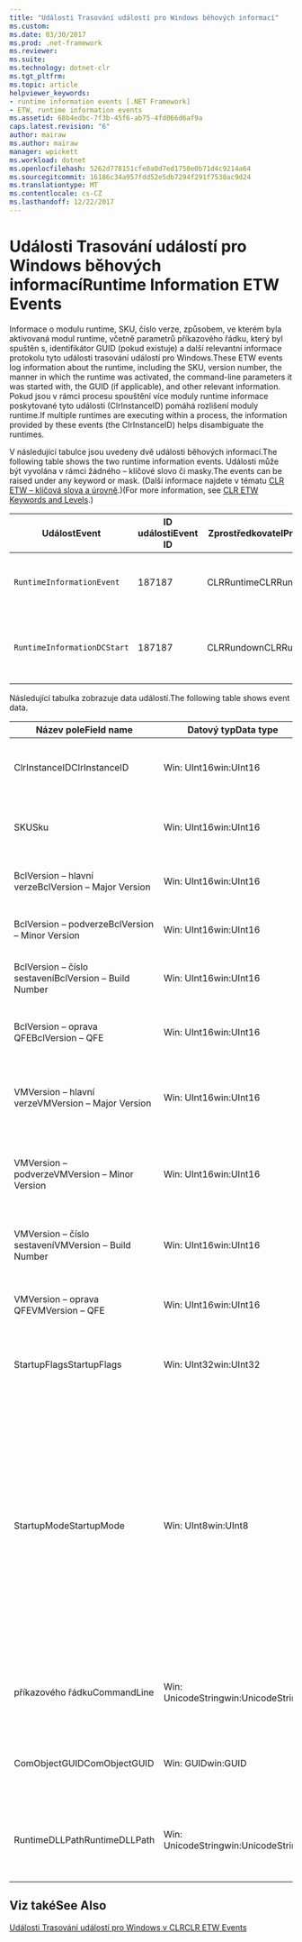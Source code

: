 ```yaml
---
title: "Události Trasování událostí pro Windows běhových informací"
ms.custom: 
ms.date: 03/30/2017
ms.prod: .net-framework
ms.reviewer: 
ms.suite: 
ms.technology: dotnet-clr
ms.tgt_pltfrm: 
ms.topic: article
helpviewer_keywords:
- runtime information events [.NET Framework]
- ETW, runtime information events
ms.assetid: 68b4edbc-7f3b-45f6-ab75-4fd066d6af9a
caps.latest.revision: "6"
author: mairaw
ms.author: mairaw
manager: wpickett
ms.workload: dotnet
ms.openlocfilehash: 5262d778151cfe0a0d7ed1750e0b71d4c9214a64
ms.sourcegitcommit: 16186c34a957fdd52e5db7294f291f7530ac9d24
ms.translationtype: MT
ms.contentlocale: cs-CZ
ms.lasthandoff: 12/22/2017
---
```

# <a name="runtime-information-etw-events"></a><span data-ttu-id="a053a-102">Události Trasování událostí pro Windows běhových informací</span><span class="sxs-lookup"><span data-stu-id="a053a-102">Runtime Information ETW Events</span></span>
<span data-ttu-id="a053a-103">Informace o modulu runtime, SKU, číslo verze, způsobem, ve kterém byla aktivovaná modul runtime, včetně parametrů příkazového řádku, který byl spuštěn s, identifikátor GUID (pokud existuje) a další relevantní informace protokolu tyto události trasování událostí pro Windows.</span><span class="sxs-lookup"><span data-stu-id="a053a-103">These ETW events log information about the runtime, including the SKU, version number, the manner in which the runtime was activated, the command-line parameters it was started with, the GUID (if applicable), and other relevant information.</span></span> <span data-ttu-id="a053a-104">Pokud jsou v rámci procesu spouštění více moduly runtime informace poskytované tyto události (ClrInstanceID) pomáhá rozlišení moduly runtime.</span><span class="sxs-lookup"><span data-stu-id="a053a-104">If multiple runtimes are executing within a process, the information provided by these events (the ClrInstanceID) helps disambiguate the runtimes.</span></span>  
  
 <span data-ttu-id="a053a-105">V následující tabulce jsou uvedeny dvě události běhových informací.</span><span class="sxs-lookup"><span data-stu-id="a053a-105">The following table shows the two runtime information events.</span></span> <span data-ttu-id="a053a-106">Události může být vyvolána v rámci žádného – klíčové slovo či masky.</span><span class="sxs-lookup"><span data-stu-id="a053a-106">The events can be raised under any keyword or mask.</span></span> <span data-ttu-id="a053a-107">(Další informace najdete v tématu [CLR ETW – klíčová slova a úrovně](../../../docs/framework/performance/clr-etw-keywords-and-levels.md).)</span><span class="sxs-lookup"><span data-stu-id="a053a-107">(For more information, see [CLR ETW Keywords and Levels](../../../docs/framework/performance/clr-etw-keywords-and-levels.md).)</span></span>  
  
|<span data-ttu-id="a053a-108">Událost</span><span class="sxs-lookup"><span data-stu-id="a053a-108">Event</span></span>|<span data-ttu-id="a053a-109">ID události</span><span class="sxs-lookup"><span data-stu-id="a053a-109">Event ID</span></span>|<span data-ttu-id="a053a-110">Zprostředkovatel</span><span class="sxs-lookup"><span data-stu-id="a053a-110">Provider</span></span>|<span data-ttu-id="a053a-111">Popis</span><span class="sxs-lookup"><span data-stu-id="a053a-111">Description</span></span>|  
|-----------|--------------|--------------|-----------------|  
|`RuntimeInformationEvent`|<span data-ttu-id="a053a-112">187</span><span class="sxs-lookup"><span data-stu-id="a053a-112">187</span></span>|<span data-ttu-id="a053a-113">CLRRuntime</span><span class="sxs-lookup"><span data-stu-id="a053a-113">CLRRuntime</span></span>|<span data-ttu-id="a053a-114">Vyvolá, když je načten modulu runtime.</span><span class="sxs-lookup"><span data-stu-id="a053a-114">Raised when a runtime is loaded.</span></span>|  
|`RuntimeInformationDCStart`|<span data-ttu-id="a053a-115">187</span><span class="sxs-lookup"><span data-stu-id="a053a-115">187</span></span>|<span data-ttu-id="a053a-116">CLRRundown</span><span class="sxs-lookup"><span data-stu-id="a053a-116">CLRRundown</span></span>|<span data-ttu-id="a053a-117">Vytvoří výčet moduly runtime, která jsou načtena.</span><span class="sxs-lookup"><span data-stu-id="a053a-117">Enumerates the runtimes that are loaded.</span></span>|  
  
 <span data-ttu-id="a053a-118">Následující tabulka zobrazuje data událostí.</span><span class="sxs-lookup"><span data-stu-id="a053a-118">The following table shows event data.</span></span>  
  
|<span data-ttu-id="a053a-119">Název pole</span><span class="sxs-lookup"><span data-stu-id="a053a-119">Field name</span></span>|<span data-ttu-id="a053a-120">Datový typ</span><span class="sxs-lookup"><span data-stu-id="a053a-120">Data type</span></span>|<span data-ttu-id="a053a-121">Popis</span><span class="sxs-lookup"><span data-stu-id="a053a-121">Description</span></span>|  
|----------------|---------------|-----------------|  
|<span data-ttu-id="a053a-122">ClrInstanceID</span><span class="sxs-lookup"><span data-stu-id="a053a-122">ClrInstanceID</span></span>|<span data-ttu-id="a053a-123">Win: UInt16</span><span class="sxs-lookup"><span data-stu-id="a053a-123">win:UInt16</span></span>|<span data-ttu-id="a053a-124">Jedinečné ID pro instanci CLR nebo CoreCLR.</span><span class="sxs-lookup"><span data-stu-id="a053a-124">Unique ID for the instance of CLR or CoreCLR.</span></span>|  
|<span data-ttu-id="a053a-125">SKU</span><span class="sxs-lookup"><span data-stu-id="a053a-125">Sku</span></span>|<span data-ttu-id="a053a-126">Win: UInt16</span><span class="sxs-lookup"><span data-stu-id="a053a-126">win:UInt16</span></span>|<span data-ttu-id="a053a-127">1 – plocha CLR.</span><span class="sxs-lookup"><span data-stu-id="a053a-127">1 – Desktop CLR.</span></span><br /><br /> <span data-ttu-id="a053a-128">2 – CoreCLR.</span><span class="sxs-lookup"><span data-stu-id="a053a-128">2 – CoreCLR.</span></span>|  
|<span data-ttu-id="a053a-129">BclVersion – hlavní verze</span><span class="sxs-lookup"><span data-stu-id="a053a-129">BclVersion – Major Version</span></span>|<span data-ttu-id="a053a-130">Win: UInt16</span><span class="sxs-lookup"><span data-stu-id="a053a-130">win:UInt16</span></span>|<span data-ttu-id="a053a-131">Hlavní verze mscorlib.dll.</span><span class="sxs-lookup"><span data-stu-id="a053a-131">Major version of mscorlib.dll.</span></span>|  
|<span data-ttu-id="a053a-132">BclVersion – podverze</span><span class="sxs-lookup"><span data-stu-id="a053a-132">BclVersion – Minor Version</span></span>|<span data-ttu-id="a053a-133">Win: UInt16</span><span class="sxs-lookup"><span data-stu-id="a053a-133">win:UInt16</span></span>|<span data-ttu-id="a053a-134">Číslo podverze mscorlib.dll.</span><span class="sxs-lookup"><span data-stu-id="a053a-134">Minor version number of mscorlib.dll.</span></span>|  
|<span data-ttu-id="a053a-135">BclVersion – číslo sestavení</span><span class="sxs-lookup"><span data-stu-id="a053a-135">BclVersion – Build Number</span></span>|<span data-ttu-id="a053a-136">Win: UInt16</span><span class="sxs-lookup"><span data-stu-id="a053a-136">win:UInt16</span></span>|<span data-ttu-id="a053a-137">Číslo mscorlib.dll sestavení.</span><span class="sxs-lookup"><span data-stu-id="a053a-137">Build number of mscorlib.dll.</span></span>|  
|<span data-ttu-id="a053a-138">BclVersion – oprava QFE</span><span class="sxs-lookup"><span data-stu-id="a053a-138">BclVersion – QFE</span></span>|<span data-ttu-id="a053a-139">Win: UInt16</span><span class="sxs-lookup"><span data-stu-id="a053a-139">win:UInt16</span></span>|<span data-ttu-id="a053a-140">Oprava hotfix číslo verze mscorlib.dll.</span><span class="sxs-lookup"><span data-stu-id="a053a-140">Hotfix version number of mscorlib.dll.</span></span>|  
|<span data-ttu-id="a053a-141">VMVersion – hlavní verze</span><span class="sxs-lookup"><span data-stu-id="a053a-141">VMVersion – Major Version</span></span>|<span data-ttu-id="a053a-142">Win: UInt16</span><span class="sxs-lookup"><span data-stu-id="a053a-142">win:UInt16</span></span>|<span data-ttu-id="a053a-143">Verze clr.dll nebo coreclr.dll, v závislosti na SKU.</span><span class="sxs-lookup"><span data-stu-id="a053a-143">Version of clr.dll or coreclr.dll, depending on SKU.</span></span>|  
|<span data-ttu-id="a053a-144">VMVersion – podverze</span><span class="sxs-lookup"><span data-stu-id="a053a-144">VMVersion – Minor Version</span></span>|<span data-ttu-id="a053a-145">Win: UInt16</span><span class="sxs-lookup"><span data-stu-id="a053a-145">win:UInt16</span></span>|<span data-ttu-id="a053a-146">Podverze clr.dll nebo coreclr.dll, v závislosti na SKU.</span><span class="sxs-lookup"><span data-stu-id="a053a-146">Minor version of clr.dll or coreclr.dll, depending on SKU.</span></span>|  
|<span data-ttu-id="a053a-147">VMVersion – číslo sestavení</span><span class="sxs-lookup"><span data-stu-id="a053a-147">VMVersion – Build Number</span></span>|<span data-ttu-id="a053a-148">Win: UInt16</span><span class="sxs-lookup"><span data-stu-id="a053a-148">win:UInt16</span></span>|<span data-ttu-id="a053a-149">Číslo clr.dll nebo coreclr.dll sestavení.</span><span class="sxs-lookup"><span data-stu-id="a053a-149">Build number of clr.dll or coreclr.dll.</span></span>|  
|<span data-ttu-id="a053a-150">VMVersion – oprava QFE</span><span class="sxs-lookup"><span data-stu-id="a053a-150">VMVersion – QFE</span></span>|<span data-ttu-id="a053a-151">Win: UInt16</span><span class="sxs-lookup"><span data-stu-id="a053a-151">win:UInt16</span></span>|<span data-ttu-id="a053a-152">Oprava hotfix číslo verze clr.dll nebo coreclr.dll.</span><span class="sxs-lookup"><span data-stu-id="a053a-152">Hotfix version number of clr.dll or coreclr.dll.</span></span>|  
|<span data-ttu-id="a053a-153">StartupFlags</span><span class="sxs-lookup"><span data-stu-id="a053a-153">StartupFlags</span></span>|<span data-ttu-id="a053a-154">Win: UInt32</span><span class="sxs-lookup"><span data-stu-id="a053a-154">win:UInt32</span></span>|<span data-ttu-id="a053a-155">Spuštění příznaky definované v mscoree.h.</span><span class="sxs-lookup"><span data-stu-id="a053a-155">Startup flags defined in mscoree.h.</span></span>|  
|<span data-ttu-id="a053a-156">StartupMode</span><span class="sxs-lookup"><span data-stu-id="a053a-156">StartupMode</span></span>|<span data-ttu-id="a053a-157">Win: UInt8</span><span class="sxs-lookup"><span data-stu-id="a053a-157">win:UInt8</span></span>|<span data-ttu-id="a053a-158">0x01 – spravované spustitelný soubor.</span><span class="sxs-lookup"><span data-stu-id="a053a-158">0x01 - Managed executable.</span></span><br /><br /> <span data-ttu-id="a053a-159">0x02 - hostované CLR.</span><span class="sxs-lookup"><span data-stu-id="a053a-159">0x02 - Hosted CLR.</span></span><br /><br /> <span data-ttu-id="a053a-160">0x04 - C++ managed zprostředkovatel komunikace s objekty.</span><span class="sxs-lookup"><span data-stu-id="a053a-160">0x04 - C++ managed interop.</span></span><br /><br /> <span data-ttu-id="a053a-161">0x08 - COM aktivován.</span><span class="sxs-lookup"><span data-stu-id="a053a-161">0x08 - COM-activated.</span></span><br /><br /> <span data-ttu-id="a053a-162">0x10 - Další.</span><span class="sxs-lookup"><span data-stu-id="a053a-162">0x10 - Other.</span></span>|  
|<span data-ttu-id="a053a-163">příkazového řádku</span><span class="sxs-lookup"><span data-stu-id="a053a-163">CommandLine</span></span>|<span data-ttu-id="a053a-164">Win: UnicodeString</span><span class="sxs-lookup"><span data-stu-id="a053a-164">win:UnicodeString</span></span>|<span data-ttu-id="a053a-165">Nesmí být nulová pouze v případě StartupMode = 0x01.</span><span class="sxs-lookup"><span data-stu-id="a053a-165">Non-null only if StartupMode=0x01.</span></span>|  
|<span data-ttu-id="a053a-166">ComObjectGUID</span><span class="sxs-lookup"><span data-stu-id="a053a-166">ComObjectGUID</span></span>|<span data-ttu-id="a053a-167">Win: GUID</span><span class="sxs-lookup"><span data-stu-id="a053a-167">win:GUID</span></span>|<span data-ttu-id="a053a-168">Nesmí být nulová pouze v případě StartupMode = 0x08.</span><span class="sxs-lookup"><span data-stu-id="a053a-168">Non-null only if StartupMode=0x08.</span></span>|  
|<span data-ttu-id="a053a-169">RuntimeDLLPath</span><span class="sxs-lookup"><span data-stu-id="a053a-169">RuntimeDLLPath</span></span>|<span data-ttu-id="a053a-170">Win: UnicodeString</span><span class="sxs-lookup"><span data-stu-id="a053a-170">win:UnicodeString</span></span>|<span data-ttu-id="a053a-171">Cesta k souboru .dll CLR, který byl načten do procesu.</span><span class="sxs-lookup"><span data-stu-id="a053a-171">Path to the CLR .dll file that was loaded into the process.</span></span>|  
  
## <a name="see-also"></a><span data-ttu-id="a053a-172">Viz také</span><span class="sxs-lookup"><span data-stu-id="a053a-172">See Also</span></span>  
 [<span data-ttu-id="a053a-173">Události Trasování událostí pro Windows v CLR</span><span class="sxs-lookup"><span data-stu-id="a053a-173">CLR ETW Events</span></span>](../../../docs/framework/performance/clr-etw-events.md)

